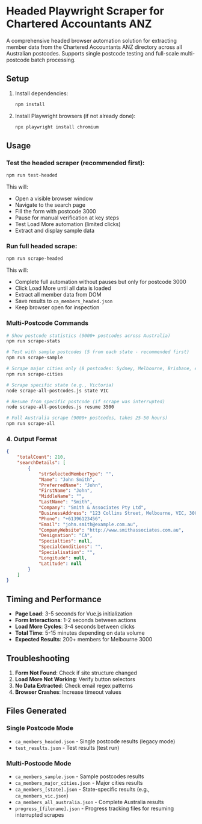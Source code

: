 # Headed Playwright Scraper for Chartered Accountants ANZ

A comprehensive headed browser automation solution for extracting member data from the Chartered Accountants ANZ directory across all Australian postcodes. Supports single postcode testing and full-scale multi-postcode batch processing.


## Setup

1. Install dependencies:
   ```bash
   npm install
   ```

2. Install Playwright browsers (if not already done):
   ```bash
   npx playwright install chromium
   ```

## Usage

### Test the headed scraper (recommended first):
```bash
npm run test-headed
```

This will:
- Open a visible browser window
- Navigate to the search page
- Fill the form with postcode 3000
- Pause for manual verification at key steps
- Test Load More automation (limited clicks)
- Extract and display sample data

### Run full headed scrape:
```bash
npm run scrape-headed
```

This will:
- Complete full automation without pauses but only for postcode 3000
- Click Load More until all data is loaded
- Extract all member data from DOM
- Save results to `ca_members_headed.json`
- Keep browser open for inspection

### Multi-Postcode Commands
```bash
# Show postcode statistics (9000+ postcodes across Australia)
npm run scrape-stats

# Test with sample postcodes (5 from each state - recommended first)
npm run scrape-sample

# Scrape major cities only (8 postcodes: Sydney, Melbourne, Brisbane, etc.)
npm run scrape-cities

# Scrape specific state (e.g., Victoria)
node scrape-all-postcodes.js state VIC

# Resume from specific postcode (if scrape was interrupted)
node scrape-all-postcodes.js resume 3500

# Full Australia scrape (9000+ postcodes, takes 25-50 hours)
npm run scrape-all
```

### 4. Output Format
```json
{
    "totalCount": 210,
    "searchDetails": [
        {
            "strSelectedMemberType": "",
            "Name": "John Smith",
            "PreferredName": "John",
            "FirstName": "John",
            "MiddleName": "",
            "LastName": "Smith",
            "Company": "Smith & Associates Pty Ltd",
            "BusinessAddress": "123 Collins Street, Melbourne, VIC, 3000",
            "Phone": "+61396123456",
            "Email": "john.smith@example.com.au",
            "CompanyWebsite": "http://www.smithassociates.com.au",
            "Designation": "CA",
            "Specialties": null,
            "SpecialConditions": "",
            "Specialisation": "",
            "Longitude": null,
            "Latitude": null
        }
    ]
}
```


## Timing and Performance

- **Page Load**: 3-5 seconds for Vue.js initialization
- **Form Interactions**: 1-2 seconds between actions
- **Load More Cycles**: 3-4 seconds between clicks
- **Total Time**: 5-15 minutes depending on data volume
- **Expected Results**: 200+ members for Melbourne 3000

## Troubleshooting

1. **Form Not Found**: Check if site structure changed
2. **Load More Not Working**: Verify button selectors
3. **No Data Extracted**: Check email regex patterns
4. **Browser Crashes**: Increase timeout values

## Files Generated

### Single Postcode Mode
- `ca_members_headed.json` - Single postcode results (legacy mode)
- `test_results.json` - Test results (test run)

### Multi-Postcode Mode
- `ca_members_sample.json` - Sample postcodes results
- `ca_members_major_cities.json` - Major cities results  
- `ca_members_[state].json` - State-specific results (e.g., `ca_members_vic.json`)
- `ca_members_all_australia.json` - Complete Australia results
- `progress_[filename].json` - Progress tracking files for resuming interrupted scrapes
